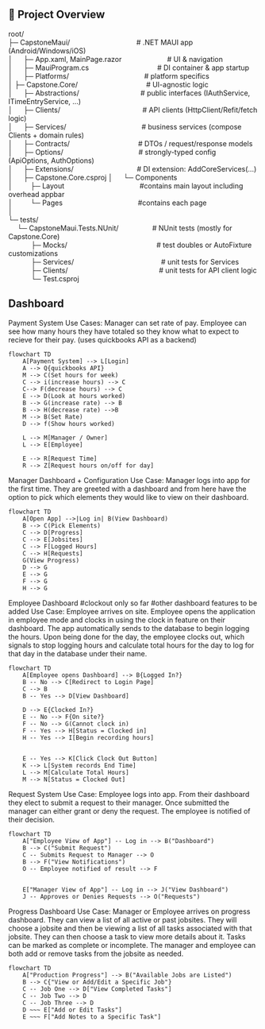 ## 📂 Project Overview

root/  
├─ CapstoneMaui/ &emsp;&emsp;&emsp;&emsp;&emsp;&emsp;&emsp;&emsp;&emsp; # .NET MAUI app (Android/Windows/iOS)  
│ &emsp; ├─ App.xaml, MainPage.razor &emsp;&emsp;&emsp;&emsp;&emsp;&emsp; # UI & navigation  
│ &emsp; ├─ MauiProgram.cs &emsp;&emsp;&emsp;&emsp;&emsp;&emsp;&emsp;&emsp;&emsp;&nbsp; # DI container & app startup  
│ &emsp; ├─ Platforms/ &emsp;&emsp;&emsp;&emsp;&emsp;&emsp;&emsp;&emsp;&emsp;&emsp;&nbsp; # platform specifics  
│
├─ Capstone.Core/ &emsp;&emsp;&emsp;&emsp;&emsp;&emsp;&emsp;&emsp;&emsp;&nbsp; # UI-agnostic logic  
│ &emsp; ├─ Abstractions/ &emsp;&emsp;&emsp;&emsp;&emsp;&emsp;&emsp;&emsp;&nbsp; # public interfaces (IAuthService, ITimeEntryService, ...)  
│ &emsp; ├─ Clients/ &emsp;&emsp;&emsp;&emsp;&emsp;&emsp;&emsp;&emsp;&emsp;&emsp;&emsp;&nbsp; # API clients (HttpClient/Refit/fetch logic)  
│ &emsp; ├─ Services/ &emsp;&emsp;&emsp;&emsp;&emsp;&emsp;&emsp;&emsp;&emsp;&emsp;&nbsp; # business services (compose Clients + domain rules)  
│ &emsp; ├─ Contracts/ &emsp;&emsp;&emsp;&emsp;&emsp;&emsp;&emsp;&emsp;&emsp;&nbsp; # DTOs / request/response models  
│ &emsp; ├─ Options/ &emsp;&emsp;&emsp;&emsp;&emsp;&emsp;&emsp;&emsp;&emsp;&emsp;&nbsp; # strongly-typed config (ApiOptions, AuthOptions)  
│ &emsp; ├─ Extensions/ &emsp;&emsp;&emsp;&emsp;&emsp;&emsp;&emsp;&emsp;&nbsp;&nbsp; # DI extension: AddCoreServices(...)  
│ &emsp; ├─ Capstone.Core.csproj
│ &emsp; └─ Components  
│ &emsp;&emsp; ├─ Layout &emsp;&emsp;&emsp;&emsp;&emsp;&emsp;&emsp;&emsp;&emsp;&emsp;&nbsp; #contains main layout including overhead appbar  
│ &emsp;&emsp; └─ Pages  &emsp;&emsp;&emsp;&emsp;&emsp;&emsp;&emsp;&emsp;&emsp;&emsp;&nbsp; #contains each page  
│  
└─ tests/  
&emsp; └─ CapstoneMaui.Tests.NUnit/ &emsp;&emsp;&emsp;&emsp;&nbsp; # NUnit tests (mostly for Capstone.Core)  
&emsp;&emsp;&emsp; ├─ Mocks/ &emsp;&emsp;&emsp;&emsp;&emsp;&emsp;&emsp;&emsp;&emsp;&emsp;&emsp;&emsp;&nbsp; # test doubles or AutoFixture customizations  
&emsp;&emsp;&emsp; ├─ Services/ &emsp;&emsp;&emsp;&emsp;&emsp;&emsp;&emsp;&emsp;&emsp;&emsp;&emsp;&emsp; # unit tests for Services  
&emsp;&emsp;&emsp; ├─ Clients/ &emsp;&emsp;&emsp;&emsp;&emsp;&emsp;&emsp;&emsp;&emsp;&emsp;&emsp;&emsp;&nbsp;&nbsp; # unit tests for API client logic  
&emsp;&emsp;&emsp; └─ Test.csproj  






## Dashboard

Payment System
Use Cases: Manager can set rate of pay. Employee can see how many hours they have totaled so they know what to expect to recieve for their pay. (uses quickbooks API as a backend)
```mermaid
flowchart TD
    A[Payment System] --> L[Login]
    A --> Q{quickbooks API}
    M --> C(Set hours for week)
    C --> i(increase hours) --> C
    C--> F(decrease hours) --> C
    E --> D(Look at hours worked)
    B --> G(increase rate) --> B
    B --> H(decrease rate) -->B
    M --> B(Set Rate)
    D --> f(Show hours worked)

    L --> M[Manager / Owner]
    L --> E[Employee]

    E --> R[Request Time]
    R --> Z[Request hours on/off for day]
```

Manager Dashboard + Configuration
Use Case: Manager logs into app for the first time. They are greeted with a dashboard and from here have the option to pick which elements they would like to view on their dashboard. 
```mermaid
flowchart TD
    A[Open App] -->|Log in| B(View Dashboard)
    B --> C(Pick Elements)
    C --> D[Progress]
    C --> E[Jobsites]
    C --> F[Logged Hours]
    C --> H[Requests]
    G(View Progress)
    D --> G
    E --> G
    F --> G
    H --> G
  ```

Employee Dashboard
#clockout only so far
#other dashboard features to be added
Use Case: Employee arrives on site. Employee opens the application in employee mode and clocks in using the clock in feature on their dashboard. The app automatically sends to the database to begin logging the hours. Upon being done for the day, the employee clocks out, which signals to stop logging hours and calculate total hours for the day to log for that day in the database under their name.
```mermaid
flowchart TD
    A[Employee opens Dashboard] --> B{Logged In?}
    B -- No --> C[Redirect to Login Page]
    C --> B
    B -- Yes --> D[View Dashboard]

    D --> E{Clocked In?}
    E -- No --> F{On site?}
    F -- No --> G(Cannot clock in)
    F -- Yes --> H[Status = Clocked in]
    H -- Yes --> I[Begin recording hours]
    

    E -- Yes --> K[Click Clock Out Button]
    K --> L[System records End Time]
    L --> M[Calculate Total Hours]
    M --> N[Status = Clocked Out]
```

Request System
Use Case: Employee logs into app. From their dashboard they elect to submit a request to their manager. Once submitted the manager can either grant or deny the request. The employee is notified of their decision.
```mermaid
flowchart TD
    A["Employee View of App"] -- Log in --> B("Dashboard")
    B --> C("Submit Request")
    C -- Submits Request to Manager --> O
    B --> F("View Notifications")
    O -- Employee notified of result --> F


    E["Manager View of App"] -- Log in --> J("View Dashboard")
    J -- Approves or Denies Requests --> O("Requests")
```

Progress Dashboard
Use Case: Manager or Employee arrives on progress dashboard. They can view a list of all active or past jobsites. They will choose a jobsite and then be viewing a list of all tasks associated with that jobsite. They can then choose a task to view more details about it. Tasks can be marked as complete or incomplete. The manager and employee can both add or remove tasks from the jobsite as needed.
```mermaid
flowchart TD
    A["Production Progress"] --> B("Available Jobs are Listed")
    B --> C{"View or Add/Edit a Specific Job"}
    C -- Job One --> D["View Completed Tasks"]
    C -- Job Two --> D
    C -- Job Three --> D
    D ~~~ E["Add or Edit Tasks"]
    E ~~~ F["Add Notes to a Specific Task"]

```
